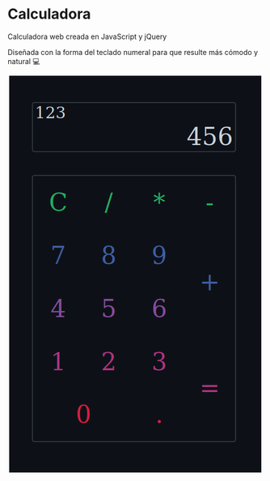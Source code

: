 # Calculadora

Calculadora web creada en JavaScript y jQuery

Diseñada con la forma del teclado numeral para que resulte más cómodo y natural :computer:

<p align="center">
	<img src="img/general.png" alt="Imagen calculadora" />
</p>